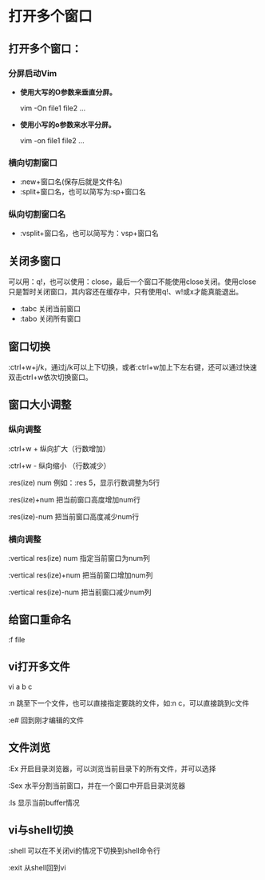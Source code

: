 # 打开多个窗口

## 打开多个窗口：

### 分屏启动Vim

* **使用大写的O参数来垂直分屏。**

  vim -On file1 file2 ...

* **使用小写的o参数来水平分屏。**

  vim -on file1 file2 ...

### 横向切割窗口

* :new+窗口名\(保存后就是文件名\)
* :split+窗口名，也可以简写为:sp+窗口名

### 纵向切割窗口名

* :vsplit+窗口名，也可以简写为：vsp+窗口名

## 关闭多窗口

可以用：q!，也可以使用：close，最后一个窗口不能使用close关闭。使用close只是暂时关闭窗口，其内容还在缓存中，只有使用q!、w!或x才能真能退出。

* :tabc 关闭当前窗口
* :tabo 关闭所有窗口

## 窗口切换

:ctrl+w+j/k，通过j/k可以上下切换，或者:ctrl+w加上下左右键，还可以通过快速双击ctrl+w依次切换窗口。

## 窗口大小调整

### 纵向调整

:ctrl+w + 纵向扩大（行数增加）

:ctrl+w - 纵向缩小 （行数减少）

:res\(ize\) num 例如：:res 5，显示行数调整为5行

:res\(ize\)+num 把当前窗口高度增加num行

:res\(ize\)-num 把当前窗口高度减少num行

### 横向调整

:vertical res\(ize\) num 指定当前窗口为num列

:vertical res\(ize\)+num 把当前窗口增加num列

:vertical res\(ize\)-num 把当前窗口减少num列

## 给窗口重命名

:f file

## vi打开多文件

vi a b c

:n 跳至下一个文件，也可以直接指定要跳的文件，如:n c，可以直接跳到c文件

:e\# 回到刚才编辑的文件

## 文件浏览

:Ex 开启目录浏览器，可以浏览当前目录下的所有文件，并可以选择

:Sex 水平分割当前窗口，并在一个窗口中开启目录浏览器

:ls 显示当前buffer情况

## vi与shell切换

:shell 可以在不关闭vi的情况下切换到shell命令行

:exit 从shell回到vi

